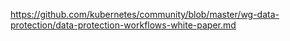 https://github.com/kubernetes/community/blob/master/wg-data-protection/data-protection-workflows-white-paper.md